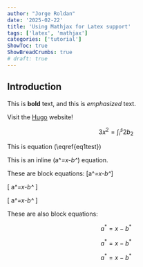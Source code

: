 ```yaml
---
author: "Jorge Roldan"
date: '2025-02-22'
title: 'Using Mathjax for Latex support'
tags: ['latex', 'mathjax']
categories: ['tutorial']
ShowToc: true
ShowBreadCrumbs: true
# draft: true
---
```



## Introduction

This is **bold** text, and this is *emphasized* text.

Visit the [Hugo](https://gohugo.io) website!

<!-- $$
\begin{aligned} 
KL(\hat{y} || y) &= \sum_{c=1}^{M}\hat{y}_c \log{\frac{\hat{y}_c}{y_c}} \\
JS(\hat{y} || y) &= \frac{1}{2}(KL(y||\frac{y+\hat{y}}{2}) + KL(\hat{y}||\frac{y+\hat{y}}{2}))
\label{eq1test}
\end{aligned} 
$$ -->

$$
\begin{equation}
    3x^2 = \int_i^s2b_2
    \label{eq1test}
\end{equation}
$$

This is equation \(\eqref{eq1test}\)



This is an inline \(a^*=x-b^*\) equation.

These are block equations:
\[a^*=x-b^*\]

\[ a^*=x-b^* \]

\[
a^*=x-b^*
\]

These are also block equations:

$$a^*=x-b^*$$

$$ a^*=x-b^* $$

$$
a^*=x-b^*
$$